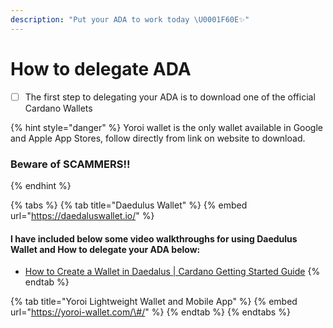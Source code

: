 ```yaml
---
description: "Put your ADA to work today \U0001F60E✨"
---
```


# How to delegate ADA

* [ ] The first step to delegating your ADA is to download one of the official Cardano Wallets

{% hint style="danger" %}
Yoroi wallet is the only wallet available in Google and Apple App Stores, follow directly from link on website to download.

### Beware of SCAMMERS!!
{% endhint %}

{% tabs %}
{% tab title="Daedulus Wallet" %}
{% embed url="https://daedaluswallet.io/" %}

#### I have included below some video walkthroughs for using Daedulus Wallet and How to delegate your ADA below:

* [How to Create a Wallet in Daedalus \| Cardano Getting Started Guide](https://www.youtube.com/watch?v=mVr0bvBouaw)
{% endtab %}

{% tab title="Yoroi Lightweight Wallet and Mobile App" %}
{% embed url="https://yoroi-wallet.com/\#/" %}
{% endtab %}
{% endtabs %}



